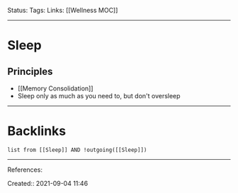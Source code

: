 Status: 
Tags: 
Links: [[Wellness MOC]]
___
# Sleep
## Principles
- [[Memory Consolidation]]
- Sleep only as much as you need to, but don't oversleep
___
# Backlinks
```dataview
list from [[Sleep]] AND !outgoing([[Sleep]])
```
___
References:

Created:: 2021-09-04 11:46
